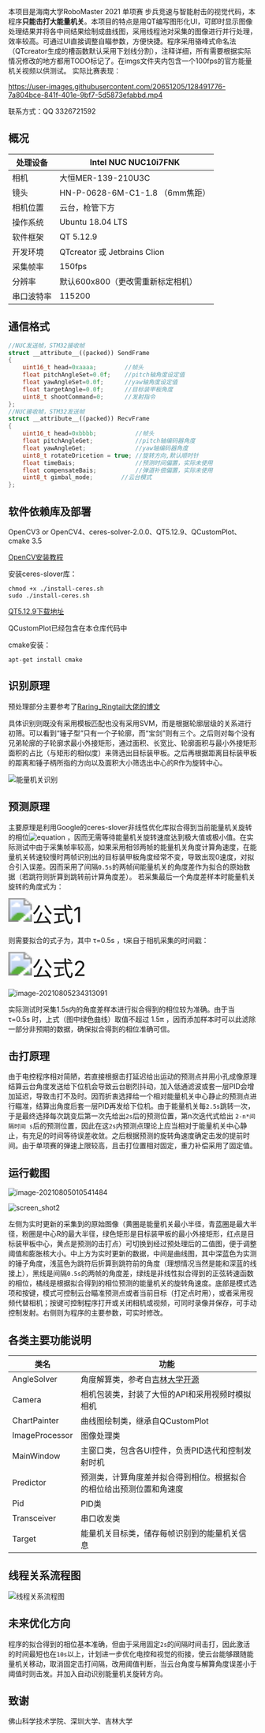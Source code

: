 本项目是海南大学RoboMaster 2021 单项赛 步兵竞速与智能射击的视觉代码，本程序**只能击打大能量机关**。本项目的特点是用QT编写图形化UI，可即时显示图像处理结果并将各中间结果绘制成曲线图，采用线程池对采集的图像进行并行处理，效率较高。可通过UI直接调整自瞄参数，方便快捷。程序采用骆峰式命名法（QTcreator生成的槽函数默认采用下划线分割），注释详细，所有需要根据实际情况修改的地方都用TODO标记了。在imgs文件夹内包含一个100fps的官方能量机关视频以供测试。
实际比赛表现：

https://user-images.githubusercontent.com/20651205/128491776-7a804bce-841f-401e-9bf7-5d5873efabbd.mp4


联系方式：QQ 3326721592

## 概况

| 处理设备 | Intel NUC NUC10i7FNK |
| -------- | ------------------------ |
| 相机 | 大恒MER-139-210U3C |
| 镜头 | HN-P-0628-6M-C1-1.8 （6mm焦距） |
| 相机位置 | 云台，枪管下方 |
| 操作系统 | Ubuntu 18.04 LTS |
| 软件框架 | QT 5.12.9 |
| 开发环境 | QTcreator 或 Jetbrains Clion |
| 采集帧率 | 150fps |
| 分辨率 | 默认600x800（更改需重新标定相机） |
| 串口波特率 | 115200 |

## 通信格式

```c++
//NUC发送帧，STM32接收帧
struct __attribute__((packed)) SendFrame
{
    uint16_t head=0xaaaa;   	 //帧头
    float pitchAngleSet=0.0f;    //pitch轴角度设定值
    float yawAngleSet=0.0f;      //yaw轴角度设定值
    float targetAngle=0.0f;      //目标装甲板角度
    uint8_t shootCommand=0;      //发射指令
};
//NUC接收帧，STM32发送帧
struct __attribute__((packed)) RecvFrame
{
    uint16_t head=0xbbbb;           //帧头
    float pitchAngleGet;            //pitch轴编码器角度
    float yawAngleGet;              //yaw轴编码器角度
    uint8_t rotateDricetion = true; //旋转方向,默认顺时针
    float timeBais;                 //预测时间偏置，实际未使用
    float compensateBais;           //弹道补偿偏置，实际未使用
    uint8_t gimbal_mode;	    //云台模式
};
```

## 软件依赖库及部署

OpenCV3 or OpenCV4、ceres-solver-2.0.0、QT5.12.9、QCustomPlot、cmake 3.5

[OpenCV安装教程](https://zhuanlan.zhihu.com/p/113552412)

安装ceres-slover库：

```shell
chmod +x ./install-ceres.sh
sudo ./install-ceres.sh
```

[QT5.12.9下载地址](https://mirrors.tuna.tsinghua.edu.cn/qt/official_releases/qt/5.12/5.12.9/qt-opensource-linux-x64-5.12.9.run)

QCustomPlot已经包含在本仓库代码中

cmake安装：
```shell
apt-get install cmake
```

## 识别原理

预处理部分主要参考了[Raring_Ringtail大佬的博文](https://blog.csdn.net/u010750137/article/details/100825793)

具体识别则既没有采用模板匹配也没有采用SVM，而是根据轮廓层级的关系进行初筛。可以看到“锤子型”只有一个子轮廓，而“宝剑”则有三个。之后则对每个没有兄弟轮廓的子轮廓求最小外接矩形，通过面积、长宽比、轮廓面积与最小外接矩形面积的占比（与矩形的相似度）来筛选出目标装甲板。之后再根据距离目标装甲板的距离和锤子柄所指的方向以及面积大小筛选出中心的R作为旋转中心。

![能量机关识别](./imgs/能量机关识别.jpg)

## 预测原理

主要原理是利用Google的ceres-slover非线性优化库拟合得到当前能量机关旋转的相位![equation](https://www.zhihu.com/equation?tex=\varphi) ，因而无需等待能量机关旋转速度达到极大值或极小值。在实际测试中由于采集帧率较高，如果采用相邻两帧的能量机关角度计算角速度，在能量机关转速较慢时两帧识别出的目标装甲板角度经常不变，导致出现0速度，对拟合引入误差。因而采用了间隔`0.5s`的两帧间能量机关的角度差作为拟合的原始数据（若跳符则折算到跳转前计算角度差）。
若采集最后一个角度差样本时能量机关旋转的角度式为：

<img src="https://www.zhihu.com/equation?tex=0%2E785%20%5Ctimes%20%5Csin%20%281%2E884%20%5Ctimes%20t%2B%5Cvarphi%29%20%2B%201%2E305" alt="公式1" style="zoom:300%;" />

则需要拟合的式子为，其中 τ=0.5s ，t来自于相机采集的时间戳：

<img src="https://www.zhihu.com/equation?tex=%5Cint%5F%7Bt%2D%5Ctau%7D%5E%7Bt%7D%5B0%2E785%20%5Ctimes%20%5Csin%20%281%2E884%20%5Ctimes%20t%2B%5Cvarphi%29%20%2B%201%2E305%5D%20dt%5C%5C%0A%3D1%2E305%CF%84%2B0%2E41666%5Cdots%20%5Cleft%28%2D%5Ccos%20%5Cleft%28%CF%86%2B1%2E884t%5Cright%29%2B%5Ccos%20%5Cleft%28%CF%86%2B1%2E884%5Cleft%28%2D%CF%84%2Bt%5Cright%29%5Cright%29%5Cright%29" alt="公式2" style="zoom:300%;" />

![image-20210805234313091](./imgs/image-20210805234313091.png)

实际测试时采集1.5s内的角度差样本进行拟合得到的相位较为准确。由于当 τ=0.5s 时，上式（图中绿色曲线）取值不超过 1.5π ，因而添加样本时可以此滤除一部分非预期的数据，确保拟合得到的相位准确可信。

## 击打原理

由于电控程序相对简陋，若直接根据击打延迟给出运动的预测点并用小孔成像原理结算云台角度发送给下位机会导致云台剧烈抖动，加入低通滤波或套一层PID会增加延迟，导致击打不及时。因而折衷选择给一个相对能量机关中心静止的预测点进行瞄准，结算出角度后套一层PID再发给下位机。由于能量机关每`2.5s`跳转一次，于是最终选择每次跳变后第一次先给出`2s`后的预测位置，第n次迭代式给出 `2-n*间隔时间 s`后的预测位置，因此在这`2s`内预测点理论上应当相对于能量机关中心静止，有充足的时间等待误差收敛。之后根据预测的旋转角速度确定击发的提前时间。由于单项赛的弹速上限较高，且击打位置相对固定，重力补偿采用了固定值。

## 运行截图

![image-20210805010541484](./imgs/screen_shot.gif)

![screen_shot2](./imgs/screen_shot2.gif)

左侧为实时更新的采集到的原始图像（黄圈是能量机关最小半径，青蓝圈是最大半径，粉圈是中心R的最大半径，绿色矩形是目标装甲板的最小外接矩形，红点是目标装甲板中心，黄点是预测的击打点）可切换到经过预处理后的二值图，便于调整阈值和膨胀核大小。中上方为实时更新的数据，中间是曲线图，其中深蓝色为实测的锤子角度，浅蓝色为跳符后折算到跳符前的角度（理想情况当然是能和深蓝的线接上），黑线是间隔`0.5s`的两帧的角度差，绿线是非线性拟合得到的正弦转速函数的相位，橘线是根据拟合得到的相位预测的能量机关的旋转角速度。底部是模式选项和按键，模式可控制云台瞄准预测点或者当前目标（打定点时用），或者采用视频代替相机；按键可控制程序打开或关闭相机或视频，可同时录像并保存，可手动控制发射。右侧则为程序的主要参数，可实时修改。

## 各类主要功能说明
| 类名            | 功能                                                         |
| -------------- | ------------------------------------------------------------ |
| AngleSolver    | 角度解算类，参考自[吉林大学开源](https://github.com/QunShanHe/JLURoboVision/tree/master/AngleSolver)|
| Camera         | 相机包装类，封装了大恒的API和采用视频时模拟相机              |
| ChartPainter   | 曲线图绘制类，继承自QCustomPlot                              |
| ImageProcessor | 图像处理类                                                   |
| MainWindow     | 主窗口类，包含各UI控件，负责PID迭代和控制发射时机            |
| Predictor      | 预测类，计算角度差并拟合得到相位。根据拟合的相位给出预测位置和角速度 |
| Pid            | PID类                                                        |
| Transceiver    | 串口收发类                                                   |
| Target         | 能量机关目标类，储存每帧识别到的能量机关信息                 |
## 线程关系流程图
![线程关系流程图](./imgs/线程关系流程图.png)

## 未来优化方向

程序的拟合得到的相位基本准确，但由于采用固定`2s`的间隔时间击打，因此激活的时间最短也在`10s`以上，计划进一步优化电控和视觉的衔接，使云台能够跟随能量机关移动，取消固定击打间隔，改用阈值判断，当云台角度与解算角度误差小于阈值时则击发。并加入自动识别能量机关旋转方向。

## 致谢

佛山科学技术学院、深圳大学、吉林大学
